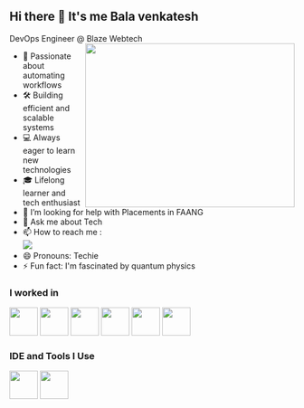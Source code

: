 ## Hi there 👋 It's me Bala venkatesh

DevOps Engineer @ Blaze Webtech
<img align="right" width="370" height="290" src="https://i.pinimg.com/originals/47/f0/34/47f0342cec72b800463bf003eac1257e.gif">

- 🤖 Passionate about automating workflows
- 🛠️ Building efficient and scalable systems
- 💻 Always eager to learn new technologies
- 🎓 Lifelong learner and tech enthusiast
- 🤔 I’m looking for help with Placements in FAANG
- 💬 Ask me about Tech
- 📫 How to reach me :
<br /> [<img src="https://img.shields.io/badge/LinkedIn-0077B5?style=for-the-badge&logo=linkedin&logoColor=white" />](https://www.linkedin.com/in/bala-venkatesh-np/)
- 😄 Pronouns: Techie
- ⚡ Fun fact: I'm fascinated by quantum physics

### I worked in
<img height="50" width="50" src="https://img.icons8.com/color/48/000000/amazon-web-services.png"/> <img height="50" width="50" src="https://img.icons8.com/color/48/000000/ansible.png" /> <img height="50" width="50" src="https://img.icons8.com/color/48/000000/docker.png" /> <img height="50" width="50" src="https://img.icons8.com/color/48/000000/terraform.png" /> <img height="50" width="50" src="https://img.icons8.com/color/48/000000/jenkins.png" /> <img height="50" width="50" src="https://img.icons8.com/color/48/000000/grafana.png" />

### IDE and Tools I Use
<img height="50" width="50" src="https://img.icons8.com/color/48/000000/visual-studio-code-2019.png"/> <img height="50" width="50" src="https://img.icons8.com/color/50/000000/git.png"/>
